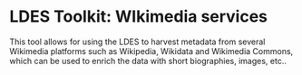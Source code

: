 # LDES Toolkit: WIkimedia services

This tool allows for using the LDES to harvest metadata from several Wikimedia platforms such as Wikipedia, Wikidata and Wikimedia Commons, which can be used to enrich the data with short biographies, images, etc.. 

